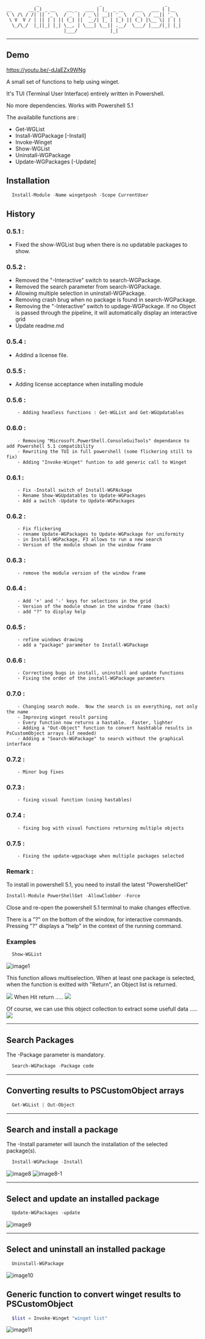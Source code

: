 ```
           _                      _                       _
__      __(_) _ __    __ _   ___ | |_  _ __    ___   ___ | |__
\ \ /\ / /| || '_ \  / _` | / _ \| __|| '_ \  / _ \ / __|| '_ \
 \ V  V / | || | | || (_| ||  __/| |_ | |_) || (_) |\__ \| | | |
  \_/\_/  |_||_| |_| \__, | \___| \__|| .__/  \___/ |___/|_| |_|
                     |___/            |_|
```
***

## Demo
https://youtu.be/-dJaEZx9WNg


A small set of functions to help using winget.

It's TUI (Terminal User Interface) entirely written in Powershell.

No more dependencies.  Works with Powershell 5.1

The availablle functions are :
- Get-WGList                
- Install-WGPackage [-Install]
- Invoke-Winget               
- Show-WGList                 
- Uninstall-WGPackage         
- Update-WGPackages [-Update] 
  
  
## Installation
``` Powershell
  Install-Module -Name wingetposh -Scope CurrentUser
```

## History
### 0.5.1 : 
- Fixed the show-WGList bug when there is no updatable packages to show.
### 0.5.2 : 
- Removed the "-Interactive" switch to search-WGPackage.       
- Removed the search parameter from search-WGPackage.
- Allowing multiple selection in uninstall-WGPackage.
- Removing crash brug when no package is found in search-WGPackage.
- Removing the "-Interactive" switch to updage-WGPackage.  If no Object is passed through the pipeline, it will automatically display an interactive grid
- Update readme.md

### 0.5.4 : 
- Addind a license file.

### 0.5.5 : 
- Adding license acceptance when installing module

### 0.5.6 : 
        - Adding headless functions : Get-WGList and Get-WGUpdatables

### 0.6.0 :
        - Removing "Microsoft.PowerShell.ConsoleGuiTools" dependance to add Powershell 5.1 compatibility
        - Rewriting the TUI in full powershell (some flickering still to fix)
        - Adding "Invoke-Winget" funtion to add generic call to Winget

### 0.6.1 : 
        - Fix -Install switch of Install-WGPAckage
        - Rename Show-WGUpdatables to Update-WGPackages
        - Add a switch -Update to Update-WGPackages

### 0.6.2 :
        - Fix flickering
        - rename Update-WGPackages to Update-WGPackage for uniformity
        - in Install-WGPackage, F3 allows to run a new search
        - Version of the module shown in the window frame
        
### 0.6.3 : 
        - remove the module version of the window frame

### 0.6.4 :
        - Add '+' and '-' keys for selections in the grid
        - Version of the module shown in the window frame (back)
        - add "?" to display help

### 0.6.5 :
        - refine windows drawing
        - add a "package" parameter to Install-WGPackage

### 0.6.6 :
        - Correctiong bugs in install, uninstall and update functions
        - Fixing the order of the install-WGPackage parameters

### 0.7.0 :
        - Changing search mode.  Now the search is on everything, not only the name
        - Improving winget result parsing
        - Every function now returns a hastable.  Faster, lighter
        - Adding a "Out-Object" function to convert hashtable results in PsCustomObject arrays (if needed)
        - Adding a "Search-WGPackage" to search without the graphical interface
  
### 0.7.2 : 
        - Minor bug fixes
        
### 0.7.3 :
        - fixing visual function (using hastables)

### 0.7.4 :
        - fixing bug with visual functions returning multiple objects

### 0.7.5 :
        - Fixing the update-wgpackage when multiple packages selected
### Remark : 
To install in powershell 5.1, you need to install the latest "PowershellGet"
``` Powershell
Install-Module PowerShellGet -AllowClobber -Force
```
Close and re-open the powershell 5.1 terminal to make changes effective.

There is a "?" on the bottom of the window, for interactive commands.
Pressing "?" displays a "help" in the context of the running command.
### Examples
``` Powershell
  Show-WGList
```
![image1](https://github.com/Yves848/WingetPosh/blob/master/images/img1.png?raw=true)

This function allows multiselection.
When at least one package is selected, when the function is exitted with "Return", an Object list is returned.

![](https://github.com/Yves848/WingetPosh/blob/master/images/img4.png?raw=true)
When Hit return .....
![](https://github.com/Yves848/WingetPosh/blob/master/images/img5.png?raw=true)

Of course, we can use this object collection to extract some usefull data .....
![](https://github.com/Yves848/WingetPosh/blob/master/images/img6.png?raw=true)

***
## Search Packages
The -Package parameter is mandatory.

``` Powershell
  Search-WGPackage -Package code
```
***

## Converting results to PSCustomObject arrays

``` Powershell
  Get-WGList | Out-Object
```

***

## Search and install a package

The -Install parameter will launch the installation of the selected package(s).

``` Powershell
  Install-WGPackage -Install
```

![image8](https://raw.githubusercontent.com/Yves848/WingetPosh/master/images/img8.png)
![image8-1](https://raw.githubusercontent.com/Yves848/WingetPosh/master/images/img8-1.png)



***

## Select and update an installed package
 
```Powershell
  Update-WGPackages -update
```
![image9](https://raw.githubusercontent.com/Yves848/WingetPosh/master/images/img9.png)

***

## Select and uninstall an installed package
 
``` Powershell
  Uninstall-WGPackage
```
![image10](https://raw.githubusercontent.com/Yves848/WingetPosh/master/images/img10.png)

## Generic function to convert winget results to PSCustomObject

``` Powershell
  $list = Invoke-Winget "winget list"
```
![image11](https://raw.githubusercontent.com/Yves848/WingetPosh/master/images/img11.png)